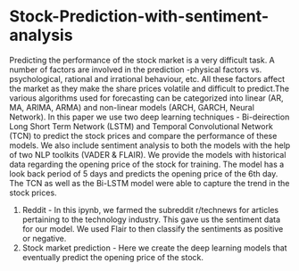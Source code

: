 # Stock-Prediction-with-sentiment-analysis

Predicting the performance of the stock market is a very difficult task. A number of factors are involved in the prediction -physical factors vs. psychological, rational and irrational behaviour, etc. All these factors affect the market as they make the share prices volatile and difficult to predict.The various algorithms used for forecasting can be categorized into linear (AR, MA, ARIMA, ARMA) and non-linear models (ARCH, GARCH, Neural Network). In this paper we use two deep learning techniques - Bi-deirection Long Short Term Network (LSTM) and Temporal Convolutional Network (TCN) to predict the stock prices and compare the performance of these models. We also include sentiment analysis to both the models with the help of two NLP toolkits (VADER & FLAIR). We provide the models with historical data regarding the opening price of the stock for training. The model has a look back period of 5 days and predicts the opening price of the 6th day. The TCN as well as the Bi-LSTM model were able to capture the trend in the stock prices.

1) Reddit - In this ipynb, we farmed the subreddit r/technews for articles pertaining to the technology industry. This gave us the sentiment data for our model. We used Flair to then classify the sentiments as positive or negative.
2) Stock market prediction - Here we create the deep learning models that eventually predict the opening price of the stock.

